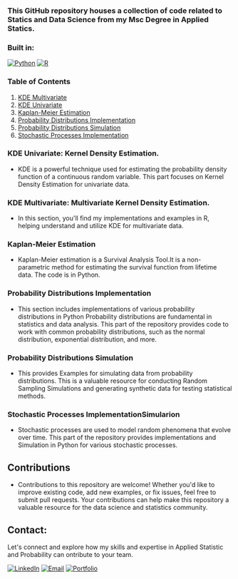 

### This GitHub repository houses a collection of code related to Statics and Data Science from my Msc Degree in Applied Statics.

### Built in:

 [![Python](https://img.shields.io/badge/Python-3.x%2B-blue?style=flat&logo=python)](https://www.python.org/) 
 [![R](https://img.shields.io/badge/R-4.0%2B-blue?style=flat&logo=r)](https://www.r-project.org/)
### Table of Contents

1. [KDE Multivariate](#kde-multivariate)
2. [KDE Univariate](#kde-univariate)
3. [Kaplan-Meier Estimation](#kaplan-meier-estimation)
4. [Probability Distributions Implementation](#probability-distributions-implementation)
5. [Probability Distributions Simulation](#probability-distributions-simulation)
6. [Stochastic Processes Implementation](#stochastic-processes-implementation)


### **KDE Univariate: Kernel Density Estimation.** 
- KDE is a powerful technique used for estimating the probability density function of a continuous random variable.
This part focuses on Kernel Density Estimation for univariate data.

### **KDE Multivariate: Multivariate Kernel Density Estimation.**
- In this section, you'll find my implementations and examples in R, helping understand and utilize KDE for multivariate data.


### **Kaplan-Meier Estimation**

- Kaplan-Meier estimation is a Survival Analysis Tool.It is a non-parametric method for estimating the survival function from lifetime data.
The code is in Python. 

### **Probability Distributions Implementation**

- This section includes implementations of various probability distributions in Python Probability distributions are fundamental in statistics and data analysis. 
This part of the repository provides code to work with common probability distributions, such as the normal distribution, exponential distribution, and more.

### **Probability Distributions Simulation**

- This provides Examples for simulating data from probability distributions. This is a valuable resource for conducting Random Sampling Simulations and generating synthetic data for testing statistical methods.

### **Stochastic Processes ImplementationSimularion**
- Stochastic processes are used to model random phenomena that evolve over time. This part of the repository provides implementations and Simulation in Python for various stochastic processes.

## Contributions

- Contributions to this repository are welcome! Whether you'd like to improve existing code, add new examples, or fix issues, feel free to submit pull requests. 
Your contributions can help make this repository a valuable resource for the data science and statistics community.



## Contact:
Let's connect and explore how my skills and expertise in Applied Statistic and Probability can ontribute to your team.
 
  [![LinkedIn](https://img.shields.io/badge/LinkedIn-Connect%20with%20Me-blue?style=flat&logo=linkedin)](https://www.linkedin.com/in/samiabelhaddad/)
  [![Email](https://img.shields.io/badge/Email-Contact%20Me-brightgreen?style=flgat&logo=gmail)](mailto:samiamagbelhaddad@gmail.com)
  [![Portfolio](https://img.shields.io/badge/Portfolio-Visit%20My%20Portfolio-white?style=flat&logo=website)](https://your-portfolio-url-here.com/)
